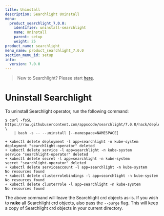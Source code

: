 ```yaml
---
title: Uninstall
description: Searchlight Uninstall
menu:
  product_searchlight_7.0.0:
    identifier: uninstall-searchlight
    name: Uninstall
    parent: setup
    weight: 25
product_name: searchlight
menu_name: product_searchlight_7.0.0
section_menu_id: setup
info:
  version: 7.0.0
---
```


> New to Searchlight? Please start [here](/products/searchlight/7.0.0/concepts/README).

# Uninstall Searchlight

To uninstall Searchlight operator, run the following command:

```console
$ curl -fsSL https://raw.githubusercontent.com/appscode/searchlight/7.0.0/hack/deploy/searchlight.sh \
    | bash -s -- --uninstall [--namespace=NAMESPACE]

+ kubectl delete deployment -l app=searchlight -n kube-system
deployment "searchlight-operator" deleted
+ kubectl delete service -l app=searchlight -n kube-system
service "searchlight-operator" deleted
+ kubectl delete secret -l app=searchlight -n kube-system
secret "searchlight-operator" deleted
+ kubectl delete serviceaccount -l app=searchlight -n kube-system
No resources found
+ kubectl delete clusterrolebindings -l app=searchlight -n kube-system
No resources found
+ kubectl delete clusterrole -l app=searchlight -n kube-system
No resources found
```

The above command will leave the Searchlight crd objects as-is. If you wish to **nuke** all Searchlight crd objects, also pass the `--purge` flag. This will keep a copy of Searchlight crd objects in your current directory.
